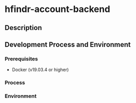 # hfindr-account-backend

## Description



## Development Process and Environment
### Prerequisites
* Docker (v19.03.4 or higher)

### Process


### Environment 